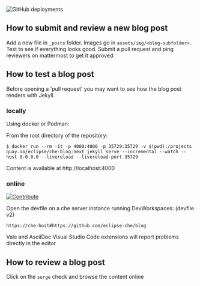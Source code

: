 ![GitHub deployments](https://img.shields.io/github/deployments/eclipse-che/che-incubator.github.io/github-pages)

## How to submit and review a new blog post

Add a new file in `_posts` folder. Images go in `assets/img/<blog-subfolder>`.
Test to see if everything looks good.
Submit a pull request and ping reviewers on mattermost to get it approved.

## How to test a blog post

Before opening a 'pull request' you may want to see how the blog post renders with Jekyll.

### locally

Using docker or Podman:

From the root directory of the repository:
```
$ docker run --rm -it -p 4000:4000 -p 35729:35729 -v $(pwd):/projects quay.io/eclipse/che-blog:next jekyll serve --incremental --watch --host 0.0.0.0 --livereload --livereload-port 35729
```
Content is available at http://localhost:4000


### online

[![Contribute](https://www.eclipse.org/che/contribute.svg)](https://workspaces.openshift.com#https://github.com/eclipse-che/blog)

Open the devfile on a che server instance running DevWorkspaces: (devfile v2)

`https://che-host#https://github.com/eclipse-che/blog`

Vale and AsciiDoc Visual Studio Code extensions will report problems directly in the editor

## How to review a blog post

Click on the `surge` check and browse the content online


